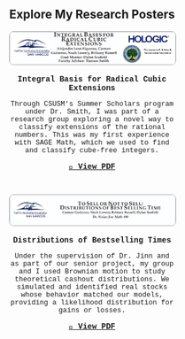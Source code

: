 <h2 style="text-align: center;">Explore My Research Posters</h2>

<div style="display: flex; gap: 2em; flex-wrap: wrap; justify-content: center; font-family: 'Courier New', monospace;">

  <!-- Poster 1 -->
  <div style="max-width: 300px; text-align: center;">
    <a href="Integral_Basis_for_Radical_Cubic_Extensions_Poster-2.pdf">
      <img src="../assets/images/thumb1.jpg" alt="Integral Basis Poster" style="width: 100%; border: 1px solid #aaa; border-radius: 8px;">
    </a>
    <p><b>Integral Basis for Radical Cubic Extensions</b></p>
    <p style="font-size: 0.9em;">
      Through CSUSM's Summer Scholars program under Dr. Smith, I was part of a research group exploring a novel way to classify extensions of the rational numbers.
      This was my first experience with SAGE Math, which we used to find and classify cube-free integers.
    </p>
    <p><a href="Integral_Basis_for_Radical_Cubic_Extensions_Poster-2.pdf"><b>📄 View PDF</b></a></p>
  </div>

  <!-- Poster 2 -->
  <div style="max-width: 300px; text-align: center;">
    <a href="Utility_Theory_Poster-6.pdf">
      <img src="../assets/images/thumb2.jpg" alt="Utility Theory Poster" style="width: 100%; border: 1px solid #aaa; border-radius: 8px;">
    </a>
    <p><b>Distributions of Bestselling Times</b></p>
    <p style="font-size: 0.9em;">
      Under the supervision of Dr. Jinn and as part of our senior project, my group and I used Brownian motion to study theoretical cashout distributions.
      We simulated and identified real stocks whose behavior matched our models, providing a likelihood distribution for gains or losses.
    </p>
    <p><a href="Utility_Theory_Poster-6.pdf"><b>📄 View PDF</b></a></p>
  </div>

</div>
